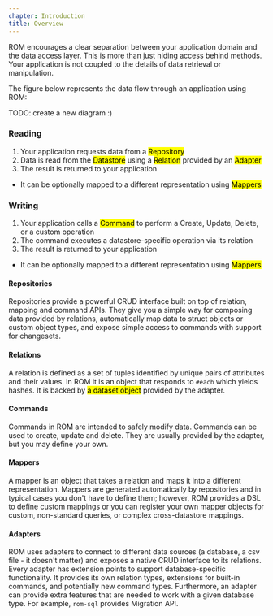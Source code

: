 ```yaml
---
chapter: Introduction
title: Overview
---
```


ROM encourages a clear separation between your application domain and the data
access layer. This is more than just hiding access behind methods. Your
application is not coupled to the details of data retrieval or manipulation.

The figure below represents the data flow through an application using ROM:

TODO: create a new diagram :)

### Reading

1. Your application requests data from a <mark>Repository</mark>
2. Data is read from the <mark>Datastore</mark> using a <mark>Relation</mark> provided by an <mark>Adapter</mark>
3. The result is returned to your application
  * It can be optionally mapped to a different representation using <mark>Mappers</mark>

### Writing

1. Your application calls a <mark>Command</mark> to perform a Create, Update,
   Delete, or a custom operation
2. The command executes a datastore-specific operation via its relation
3. The result is returned to your application
  * It can be optionally mapped to a different representation using <mark>Mappers</mark>

#### Repositories

Repositories provide a powerful CRUD interface built on top of relation, mapping
and command APIs. They give you a simple way for composing data provided by relations,
automatically map data to struct objects or custom object types, and expose simple
access to commands with support for changesets.

#### Relations

A relation is defined as a set of tuples identified by unique pairs of
attributes and their values. In ROM it is an object that responds to `#each`
which yields hashes. It is backed by <mark>a dataset object</mark> provided by
the adapter.

#### Commands

Commands in ROM are intended to safely modify data. Commands can be used to
create, update and delete. They are usually provided by the adapter, but you may
define your own.

#### Mappers

A mapper is an object that takes a relation and maps it into a different
representation. Mappers are generated automatically by repositories and in typical
cases you don't have to define them; however, ROM provides a DSL to define custom
mappings or you can register your own mapper objects for custom, non-standard
queries, or complex cross-datastore mappings.

#### Adapters

ROM uses adapters to connect to different data sources (a database, a csv file -
it doesn't matter) and exposes a native CRUD interface to its relations. Every
adapter has extension points to support database-specific functionality. It provides
its own relation types, extensions for built-in commands, and potentially new command
types. Furthermore, an adapter can provide extra features that are needed to work
with a given database type. For example, `rom-sql` provides Migration API.

